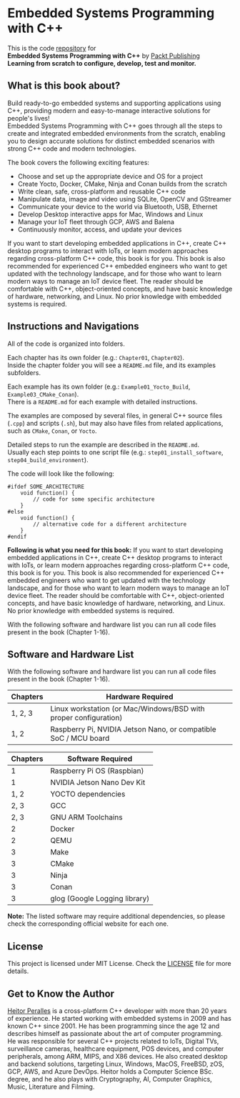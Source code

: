 # Embedded Systems Programming with C++

This is the code [repository](https://github.com/PacktPublishing/Embedded-Systems-Programming-with-Cxx) for<br>
**Embedded Systems Programming with C++** by [Packt Publishing](https://www.packtpub.com/)<br>
**Learning from scratch to configure, develop, test and monitor.**

## What is this book about?

Build ready-to-go embedded systems and supporting applications using C++, providing modern and easy-to-manage interactive solutions for people's lives!<br>
Embedded Systems Programming with C++ goes through all the steps to create and integrated embedded environments from the scratch, enabling you to design accurate solutions for distinct embedded scenarios with strong C++ code and modern technologies.

The book covers the following exciting features:
* Choose and set up the appropriate device and OS for a project
* Create Yocto, Docker, CMake, Ninja and Conan builds from the scratch
* Write clean, safe, cross-platform and reusable C++ code
* Manipulate data, image and video using SQLite, OpenCV and GStreamer
* Communicate your device to the world via Bluetooth, USB, Ethernet
* Develop Desktop interactive apps for Mac, Windows and Linux
* Manage your IoT fleet through GCP, AWS and Balena
* Continuously monitor, access, and update your devices 

If you want to start developing embedded applications in C++, create C++ desktop programs to interact with IoTs, or learn modern approaches regarding cross-platform C++ code, this book is for you. This book is also recommended for experienced C++ embedded engineers who want to get updated with the technology landscape, and for those who want to learn modern ways to manage an IoT device fleet. The reader should be comfortable with C++, object-oriented concepts, and have basic knowledge of hardware, networking, and Linux. No prior knowledge with embedded systems is required.

## Instructions and Navigations

All of the code is organized into folders.

Each chapter has its own folder (e.g.: `Chapter01`, `Chapter02`).<br>
Inside the chapter folder you will see a `README.md` file, and its examples subfolders.

Each example has its own folder (e.g.: `Example01_Yocto_Build`, `Example03_CMake_Conan`).<br>
There is a `README.md` for each example with detailed instructions.

The examples are composed by several files, in general C++ source files (`.cpp`) and scripts (`.sh`), but may also have files from related applications, such as `CMake`, `Conan`, or `Yocto`.<br>

Detailed steps to run the example are described in the `README.md`.<br>
Usually each step points to one script file (e.g.: `step01_install_software`, `step04_build_environment`).

The code will look like the following:

```
#ifdef SOME_ARCHITECTURE
    void function() {
        // code for some specific architecture
    }
#else
    void function() {
        // alternative code for a different architecture
    }
#endif
```

**Following is what you need for this book:**
If you want to start developing embedded applications in C++, create C++ desktop programs to interact with IoTs, or learn modern approaches regarding cross-platform C++ code, this book is for you. This book is also recommended for experienced C++ embedded engineers who want to get updated with the technology landscape, and for those who want to learn modern ways to manage an IoT device fleet. The reader should be comfortable with C++, object-oriented concepts, and have basic knowledge of hardware, networking, and Linux. No prior knowledge with embedded systems is required.

With the following software and hardware list you can run all code files present in the book (Chapter 1-16).

## Software and Hardware List

With the following software and hardware list you can run all code files present in the book (Chapter 1-16).

| Chapters                        | Hardware Required
| ------------------------------- | ----------------------------------------------------------------- |
| 1, 2, 3                         | Linux workstation (or Mac/Windows/BSD with proper configuration)  |
| 1, 2                            | Raspberry Pi, NVIDIA Jetson Nano, or compatible SoC / MCU board   |

| Chapters                        | Software Required             |
| ------------------------------- | ----------------------------- |
| 1                               | Raspberry Pi OS (Raspbian)    |
| 1                               | NVIDIA Jetson Nano Dev Kit    |
| 1, 2                            | YOCTO dependencies            |
| 2, 3                            | GCC                           |
| 2, 3                            | GNU ARM Toolchains            |
| 2                               | Docker                        |
| 2                               | QEMU                          |
| 3                               | Make                          |
| 3                               | CMake                         |
| 3                               | Ninja                         |
| 3                               | Conan                         |
| 3                               | glog (Google Logging library) |

**Note:** The listed software may require additional dependencies, so please check the corresponding official website for each one.

## License

This project is licensed under MIT License. Check the [LICENSE](LICENSE) file for more details.

## Get to Know the Author

[Heitor Peralles](mailto:heitorgp@gmail.com) is a cross-platform C++ developer with more than 20 years of experience. He started working with embedded systems in 2009 and has known C++ since 2001. He has been programming since the age 12 and describes himself as passionate about the art of computer programming. He was responsible for several C++ projects related to IoTs, Digital TVs, surveillance cameras, healthcare equipment, POS devices, and computer peripherals, among ARM, MIPS, and X86 devices. He also created desktop and backend solutions, targeting Linux, Windows, MacOS, FreeBSD, zOS, GCP, AWS, and Azure DevOps. Heitor holds a Computer Science BSc. degree, and he also plays with Cryptography, AI, Computer Graphics, Music, Literature and Filming.
